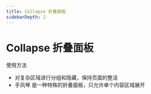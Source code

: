```yaml
---
title: Collapse 折叠面板
sidebarDepth: 2
---
```


# Collapse 折叠面板

使用方法

- 对复杂区域进行分组和隐藏，保持页面的整洁
- 手风琴 是一种特殊的折叠面板，只允许单个内容区域展开

<collapse-demos></collapse-demos>
